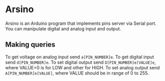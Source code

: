 # Arsino
Arsino is an Arduino program that implements pins server via Serial port. You can manipulate digital and analog input and output.

## Making queries
To get voltage on analog input send `a[PIN_NUMBER]e`.
To get digital input send `d[PIN_NUMBER]e`.
To set digital output send `D[PIN_NUMBER]e[VALUE]e`, where VALUE=0 is for LOW and other for HIGH.
To set analog output send `A[PIN_NUMBER]e[VALUE]`, where VALUE should be in range of 0 to 255.
